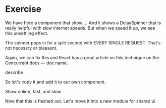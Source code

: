 # Exercise

We have here a component that show ...
And it shows a DelaySpinner that is really helpful with slow internet speeds.
But when we speed it up, we see this unsettling effect.

The spinner pops in for a split second with EVERY SINGLE REQUEST.
That's not necessry or pleasent.

Again, we can fix this and React has a great article on this technique on the Concurrent docs — doc name.

describe

So let's copy it and add it to our own component.

Show online, fast, and slow

Now that this is fleshed out.
Let's move it into a new module for shared ui.
